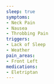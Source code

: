 ```yaml
---
sleep: true
symptoms:
- Neck Pain
- Nausea
- Throbbing Pain
triggers:
- Lack of Sleep
- Weather
pain_areas:
- Front Left
medications:
- Eletriptan
---
```

